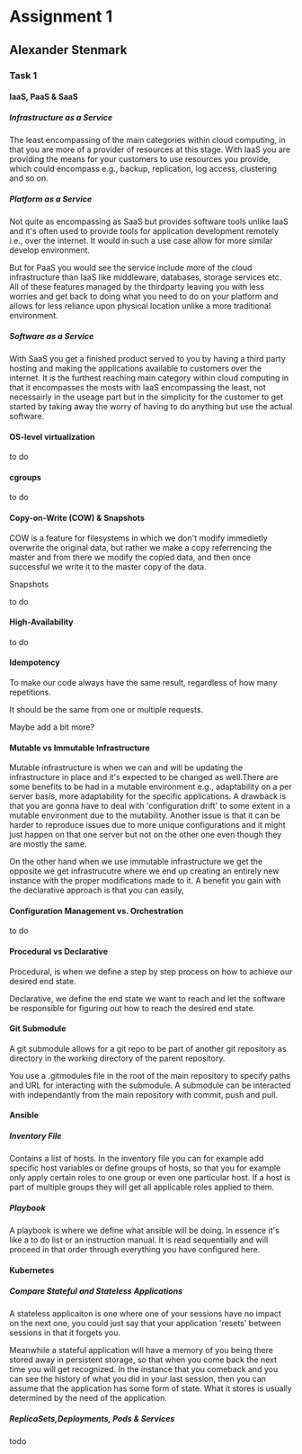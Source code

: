 Assignment 1
======
## Alexander Stenmark
### Task 1

#### IaaS, PaaS & SaaS

##### *Infrastructure as a Service*

The least encompassing of the main categories within cloud computing, in that you are more of a provider of resources at this stage. With IaaS you are providing the means for your customers to use resources you provide, which could encompass e.g., backup, replication, log access, clustering and so on.

##### *Platform as a Service*

Not quite as encompassing as SaaS but provides software tools unlike IaaS and it's often used to provide tools for application development remotely i.e., over the internet. It would in such a use case allow for more similar develop environment. 

But for PaaS you would see the service include more of the cloud infrastructure than IaaS like middleware, databases, storage services etc. All of these features managed by the thirdparty leaving you with less worries and get back to doing what you need to do on your platform and allows for less reliance upon physical location unlike a more traditional environment.

##### *Software as a Service*

With SaaS you get a finished product served to you by having a third party hosting and making the applications available to customers over the internet. It is the furthest reaching main category within cloud computing in that it encompasses the mosts with IaaS encompassing the least, not necessairly in the useage part but in the simplicity for the customer to get started by taking away the worry of having to do anything but use the actual software.

#### OS-level virtualization
to do
#### cgroups
to do
#### Copy-on-Write (COW) & Snapshots
COW is a feature for filesystems in which we don't modify immedietly overwrite the original data, but rather we make a copy referrencing the master and from there we modify the copied data, and then once successful we write it to the master copy of the data.

Snapshots

to do
#### High-Availability
to do   
#### Idempotency
To make our code always have the same result, regardless of how many repetitions.

It should be the same from one or multiple requests.

Maybe add a bit more?
#### Mutable vs Immutable Infrastructure
Mutable infrastructure is when we can and will be updating the infrastructure in place and it's expected to be changed as well.There are some benefits to be had in a mutable environment e.g., adaptability on a per server basis, more adaptability for the specific applications. A drawback is that you are gonna have to deal with 'configuration drift' to some extent in a mutable environment due to the mutability. Another issue is that it can be harder to reproduce issues due to more unique configurations and it might just happen on that one server but not on the other one even though they are mostly the same.

On the other hand when we use immutable infrastructure we get the opposite we get infrastrucutre where we end up creating an entirely new instance with the proper modifications made to it. A benefit you gain with the declarative approach is that you can easily, 
#### Configuration Management vs. Orchestration
to do
#### Procedural vs Declarative
Procedural, is when we define a step by step process on how to achieve our desired end state.

Declarative, we define the end state we want to reach and let the software be responsible for figuring out how to reach the desired end state.

#### Git Submodule

A git submodule allows for a git repo to be part of another git repository as directory in the working directory of the parent repository. 

You use a .gitmodules file in the root of the main repository to specify paths and URL for interacting with the submodule. A submodule can be interacted with independantly from the main repository with commit, push and pull.
#### Ansible
##### *Inventory File*

Contains a list of hosts. In the inventory file you can for  example add specific host variables or define groups of hosts, so that you for example only apply certain roles to one group or even one particular host. If a host is part of multiple groups they will get all applicable roles applied to them.
##### *Playbook*
A playbook is where we define what ansible will be doing. In essence it's like a to do list or an instruction manual. It is read sequentially and will proceed in that order through everything you have configured here. 

#### Kubernetes
##### *Compare Stateful and Stateless Applications*

A stateless applicaiton is one where one of your sessions have no impact on the next one, you could just say that your application 'resets' between sessions in that it forgets you. 

Meanwhile a stateful application will have a memory of you being there stored away in persistent storage, so that when you come back the next time you will get recognized. In the instance that you comeback and you can see the history of what you did in your last session, then you can assume that the application has some form of state. What it stores is usually determined by the need of the application. 

##### *ReplicaSets,Deployments, Pods & Services*
todo